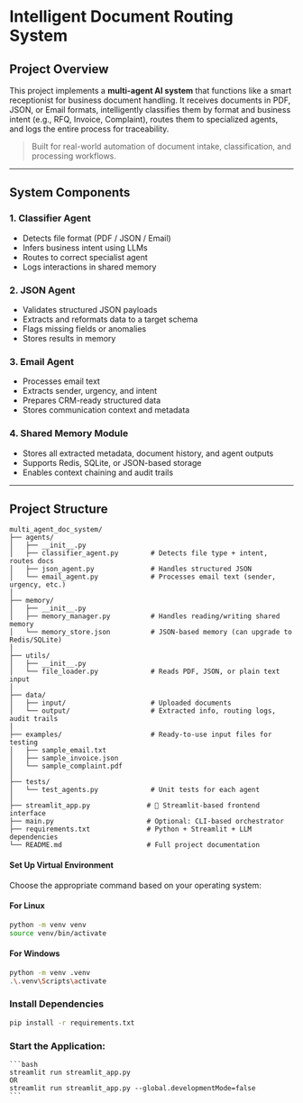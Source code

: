 # Intelligent Document Routing System

## Project Overview

This project implements a **multi-agent AI system** that functions like a smart receptionist for business document handling. It receives documents in PDF, JSON, or Email formats, intelligently classifies them by format and business intent (e.g., RFQ, Invoice, Complaint), routes them to specialized agents, and logs the entire process for traceability.

> Built for real-world automation of document intake, classification, and processing workflows.

---

## System Components

### 1. **Classifier Agent**
- Detects file format (PDF / JSON / Email)
- Infers business intent using LLMs
- Routes to correct specialist agent
- Logs interactions in shared memory

### 2. **JSON Agent**
- Validates structured JSON payloads
- Extracts and reformats data to a target schema
- Flags missing fields or anomalies
- Stores results in memory

### 3. **Email Agent**
- Processes email text
- Extracts sender, urgency, and intent
- Prepares CRM-ready structured data
- Stores communication context and metadata

### 4. **Shared Memory Module**
- Stores all extracted metadata, document history, and agent outputs
- Supports Redis, SQLite, or JSON-based storage
- Enables context chaining and audit trails

---

## Project Structure
```
multi_agent_doc_system/
├── agents/
│   ├── __init__.py
│   ├── classifier_agent.py        # Detects file type + intent, routes docs
│   ├── json_agent.py              # Handles structured JSON
│   └── email_agent.py             # Processes email text (sender, urgency, etc.)
│
├── memory/
│   ├── __init__.py
│   ├── memory_manager.py          # Handles reading/writing shared memory
│   └── memory_store.json          # JSON-based memory (can upgrade to Redis/SQLite)
│
├── utils/
│   ├── __init__.py
│   └── file_loader.py             # Reads PDF, JSON, or plain text input
│
├── data/
│   ├── input/                     # Uploaded documents
│   └── output/                    # Extracted info, routing logs, audit trails
│
├── examples/                      # Ready-to-use input files for testing
│   ├── sample_email.txt
│   ├── sample_invoice.json
│   └── sample_complaint.pdf
│
├── tests/
│   └── test_agents.py             # Unit tests for each agent
│
├── streamlit_app.py              # 🎯 Streamlit-based frontend interface
├── main.py                       # Optional: CLI-based orchestrator
├── requirements.txt              # Python + Streamlit + LLM dependencies
└── README.md                     # Full project documentation

```

#### Set Up Virtual Environment
Choose the appropriate command based on your operating system:

#### For Linux
```bash
python -m venv venv
source venv/bin/activate
```

#### For Windows
```bash
python -m venv .venv
.\.venv\Scripts\activate
```

### Install Dependencies
```bash
pip install -r requirements.txt
```

### Start the Application:
    ```bash
    streamlit run streamlit_app.py
    OR
    streamlit run streamlit_app.py --global.developmentMode=false
    ```
